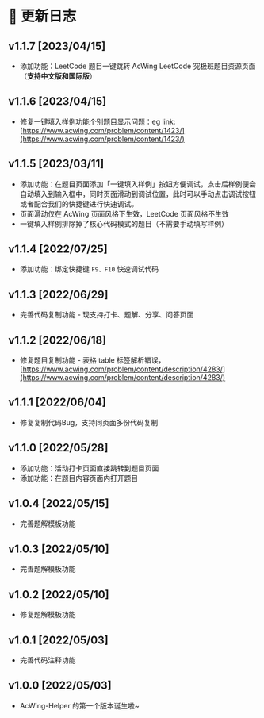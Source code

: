 # 🎈 更新日志

## 	v1.1.7 [2023/04/15]

- 添加功能：LeetCode 题目一键跳转 AcWing LeetCode 究极班题目资源页面（**支持中文版和国际版**）

## 	v1.1.6 [2023/04/15]

- 修复一键填入样例功能个别题目显示问题：eg link: [https://www.acwing.com/problem/content/1423/](https://www.acwing.com/problem/content/1423/)

## 	v1.1.5 [2023/03/11]

- 添加功能：在题目页面添加「一键填入样例」按钮方便调试，点击后样例便会自动填入到输入框中，同时页面滑动到调试位置，此时可以手动点击调试按钮或者配合我们的快捷键进行快速调试。
- 页面滑动仅在 AcWing 页面风格下生效，LeetCode 页面风格不生效
- 一键填入样例排除掉了核心代码模式的题目（不需要手动填写样例）

## 	v1.1.4 [2022/07/25]

- 添加功能：绑定快捷键 `F9、F10` 快速调试代码

## 	v1.1.3 [2022/06/29]

- 完善代码复制功能 - 现支持打卡、题解、分享、问答页面

## 	v1.1.2 [2022/06/18]

- 修复题目复制功能 - 表格 table 标签解析错误，[https://www.acwing.com/problem/content/description/4283/](https://www.acwing.com/problem/content/description/4283/)

## 	v1.1.1 [2022/06/04]

- 修复复制代码Bug，支持同页面多份代码复制

## 	v1.1.0 [2022/05/28]

- 添加功能：活动打卡页面直接跳转到题目页面 
- 添加功能：在题目内容页面内打开题目

## 	v1.0.4 [2022/05/15]

- 完善题解模板功能

## 	v1.0.3 [2022/05/10]

- 完善题解模板功能

## 	v1.0.2 [2022/05/10]

- 修复题解模板功能

## 	v1.0.1 [2022/05/03]

- 完善代码注释功能

## 	v1.0.0 [2022/05/03]

- AcWing-Helper 的第一个版本诞生啦~